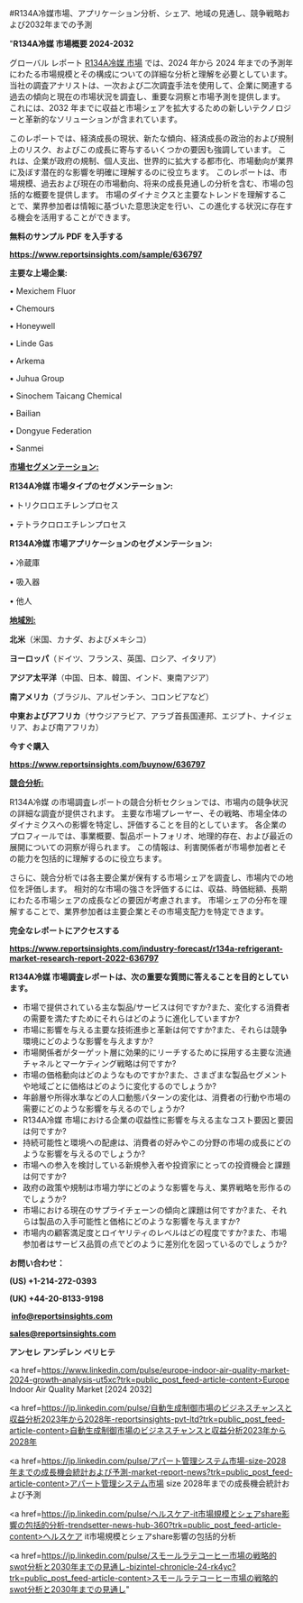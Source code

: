 #R134A冷媒市場、アプリケーション分析、シェア、地域の見通し、競争戦略および2032年までの予測

"<strong>R134A冷媒 市場概要 2024-2032</strong>

グローバル レポート <a href=https://www.reportsinsights.com/sample/636797>R134A冷媒 市場</a> では、2024 年から 2024 年までの予測年にわたる市場規模とその構成についての詳細な分析と理解を必要としています。 当社の調査アナリストは、一次および二次調査手法を使用して、企業に関連する過去の傾向と現在の市場状況を調査し、重要な洞察と市場予測を提供します。 これには、2032 年までに収益と市場シェアを拡大​​するための新しいテクノロジーと革新的なソリューションが含まれています。

このレポートでは、経済成長の現状、新たな傾向、経済成長の政治的および規制上のリスク、およびこの成長に寄与するいくつかの要因も強調しています。 これは、企業が政府の規制、個人支出、世界的に拡大する都市化、市場動向が業界に及ぼす潜在的な影響を明確に理解するのに役立ちます。 このレポートは、市場規模、過去および現在の市場動向、将来の成長見通しの分析を含む、市場の包括的な概要を提供します。 市場のダイナミクスと主要なトレンドを理解することで、業界参加者は情報に基づいた意思決定を行い、この進化する状況に存在する機会を活用することができます。

<strong><b>無料のサンプル PDF を入手する</b></strong>

<a href=https://www.reportsinsights.com/sample/636797><strong><u>https://www.reportsinsights.com/sample/636797</u></strong></a>

<strong>主要な上場企業:</strong>

• Mexichem Fluor

• Chemours

• Honeywell

• Linde Gas

• Arkema

• Juhua Group

• Sinochem Taicang Chemical

• Bailian

• Dongyue Federation

• Sanmei

<strong><u>市場セグメンテーション</u></strong><strong><u>:</u></strong>

<strong>R134A冷媒 市場タイプのセグメンテーション:</strong>

• トリクロロエチレンプロセス

• テトラクロロエチレンプロセス

<strong>R134A冷媒 市場アプリケーションのセグメンテーション:</strong>

• 冷蔵庫

• 吸入器

• 他人

<strong><u>地域別</u></strong><strong><u>:</u></strong>

<strong>北米</strong>（米国、カナダ、およびメキシコ）

<strong>ヨーロッパ</strong>（ドイツ、フランス、英国、ロシア、イタリア）

<strong>アジア太平洋</strong>（中国、日本、韓国、インド、東南アジア）

<strong>南アメリカ</strong>（ブラジル、アルゼンチン、コロンビアなど）

<strong>中東およびアフリカ</strong>（サウジアラビア、アラブ首長国連邦、エジプト、ナイジェリア、および南アフリカ）

<strong>今すぐ購入</strong>

<a href=https://www.reportsinsights.com/buynow/636797><strong><u>https://www.reportsinsights.com/buynow/636797</u></strong></a>

<strong><u>競合分析:</u></strong>

R134A冷媒 の市場調査レポートの競合分析セクションでは、市場内の競争状況の詳細な調査が提供されます。 主要な市場プレーヤー、その戦略、市場全体のダイナミクスへの影響を特定し、評価することを目的としています。 各企業のプロフィールでは、事業概要、製品ポートフォリオ、地理的存在、および最近の展開についての洞察が得られます。 この情報は、利害関係者が市場参加者とその能力を包括的に理解するのに役立ちます。

さらに、競合分析では各主要企業が保有する市場シェアを調査し、市場内での地位を評価します。 相対的な市場の強さを評価するには、収益、時価総額、長期にわたる市場シェアの成長などの要因が考慮されます。 市場シェアの分布を理解することで、業界参加者は主要企業とその市場支配力を特定できます。

<strong>完全なレポートにアクセスする</strong>

<a href=https://www.reportsinsights.com/industry-forecast/r134a-refrigerant-market-research-report-2022-636797><strong><u><b>https://www.reportsinsights.com/industry-forecast/r134a-refrigerant-market-research-report-2022-636797</b></u></strong></a>

<strong><b>R134A冷媒 市場調査レポートは、次の重要な質問に答えることを目的としています。</b></strong>
<ul>
  <li>市場で提供されている主な製品/サービスは何ですか?また、変化する消費者の需要を満たすためにそれらはどのように進化していますか?</li>
  <li>市場に影響を与える主要な技術進歩と革新は何ですか?また、それらは競争環境にどのような影響を与えますか?</li>
  <li>市場関係者がターゲット層に効果的にリーチするために採用する主要な流通チャネルとマーケティング戦略は何ですか?</li>
  <li>市場の価格動向はどのようなものですか?また、さまざまな製品セグメントや地域ごとに価格はどのように変化するのでしょうか?</li>
  <li>年齢層や所得水準などの人口動態パターンの変化は、消費者の行動や市場の需要にどのような影響を与えるのでしょうか?</li>
  <li>R134A冷媒 市場における企業の収益性に影響を与える主なコスト要因と要因は何ですか?</li>
  <li>持続可能性と環境への配慮は、消費者の好みやこの分野の市場の成長にどのような影響を与えるのでしょうか?</li>
  <li>市場への参入を検討している新規参入者や投資家にとっての投資機会と課題は何ですか?</li>
  <li>政府の政策や規制は市場力学にどのような影響を与え、業界戦略を形作るのでしょうか?</li>
  <li>市場における現在のサプライチェーンの傾向と課題は何ですか?また、それらは製品の入手可能性と価格にどのような影響を与えますか?</li>
  <li>市場内の顧客満足度とロイヤリティのレベルはどの程度ですか?また、市場参加者はサービス品質の点でどのように差別化を図っているのでしょうか?</li>
</ul>
<strong>お問い合わせ：</strong>

<strong>(US) +1-214-272-0393</strong>

<strong>(UK) +44-20-8133-9198</strong>

<strong> </strong><a href=info@reportsinsights.com><strong><u>info@reportsinsights.com</u></strong></a>

<a href=sales@reportsinsights.com><strong><u>sales@reportsinsights.com</u></strong></a>

<strong>アンセレ アンデレン ベリヒテ</strong>

<a href=https://www.linkedin.com/pulse/europe-indoor-air-quality-market-2024-growth-analysis-ut5xc?trk=public_post_feed-article-content>Europe Indoor Air Quality Market [2024 2032]</a>

<a href=https://jp.linkedin.com/pulse/自動生成制御市場のビジネスチャンスと収益分析2023年から2028年-reportsinsights-pvt-ltd?trk=public_post_feed-article-content>自動生成制御市場のビジネスチャンスと収益分析2023年から2028年</a>

<a href=https://jp.linkedin.com/pulse/アパート管理システム市場-size-2028年までの成長機会統計および予測-market-report-news?trk=public_post_feed-article-content>アパート管理システム市場 size 2028年までの成長機会統計および予測</a>

<a href=https://jp.linkedin.com/pulse/ヘルスケア-it市場規模とシェアshare影響の包括的分析-trendsetter-news-hub-360?trk=public_post_feed-article-content>ヘルスケア it市場規模とシェアshare影響の包括的分析</a>

<a href=https://jp.linkedin.com/pulse/スモールラテコーヒー市場の戦略的swot分析と2030年までの見通し-bizintel-chronicle-24-rk4yc?trk=public_post_feed-article-content>スモールラテコーヒー市場の戦略的swot分析と2030年までの見通し</a>"
